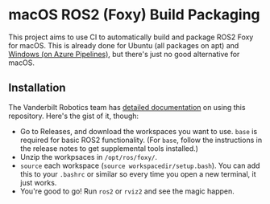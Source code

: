 # macOS ROS2 (Foxy) Build Packaging

This project aims to use CI to automatically build and package ROS2 Foxy for macOS. This is already done for Ubuntu (all packages on apt) and [Windows (on Azure Pipelines)](https://ros-win.visualstudio.com/ros-win/_build), but there's just no good alternative for macOS.

## Installation
The Vanderbilt Robotics team has [detailed documentation](https://vurobotics.netlify.app/getting_started/installing-ros-mac.html) on using this repository. Here's the gist of it, though:

- Go to Releases, and download the workspaces you want to use. `base` is required for basic ROS2 functionality. (For `base`, follow the instructions in the release notes to get supplemental tools installed.)
- Unzip the workpsaces in `/opt/ros/foxy/`.
- `source` each workspace (`source workspacedir/setup.bash`). You can add this to your `.bashrc` or similar so every time you open a new terminal, it just works.
- You're good to go! Run `ros2` or `rviz2` and see the magic happen.
